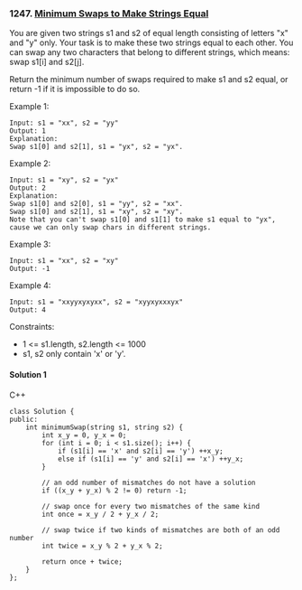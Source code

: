 ### 1247\. [Minimum Swaps to Make Strings Equal](https://leetcode.com/problems/minimum-swaps-to-make-strings-equal/)

You are given two strings s1 and s2 of equal length consisting of letters "x" and "y" only. Your task is to make these two strings equal to each other. You can swap any two characters that belong to different strings, which means: swap s1[i] and s2[j].

Return the minimum number of swaps required to make s1 and s2 equal, or return -1 if it is impossible to do so.

Example 1:
```
Input: s1 = "xx", s2 = "yy"
Output: 1
Explanation: 
Swap s1[0] and s2[1], s1 = "yx", s2 = "yx".
```

Example 2: 
```
Input: s1 = "xy", s2 = "yx"
Output: 2
Explanation: 
Swap s1[0] and s2[0], s1 = "yy", s2 = "xx".
Swap s1[0] and s2[1], s1 = "xy", s2 = "xy".
Note that you can't swap s1[0] and s1[1] to make s1 equal to "yx", cause we can only swap chars in different strings.
```

Example 3:
```
Input: s1 = "xx", s2 = "xy"
Output: -1
```

Example 4:
```
Input: s1 = "xxyyxyxyxx", s2 = "xyyxyxxxyx"
Output: 4
```

Constraints:

* 1 <= s1.length, s2.length <= 1000
* s1, s2 only contain 'x' or 'y'.


#### Solution 1

C++

```
class Solution {
public:
    int minimumSwap(string s1, string s2) {
        int x_y = 0, y_x = 0;
        for (int i = 0; i < s1.size(); i++) {
            if (s1[i] == 'x' and s2[i] == 'y') ++x_y;
            else if (s1[i] == 'y' and s2[i] == 'x') ++y_x;
        }

        // an odd number of mismatches do not have a solution
        if ((x_y + y_x) % 2 != 0) return -1;

        // swap once for every two mismatches of the same kind
        int once = x_y / 2 + y_x / 2;

        // swap twice if two kinds of mismatches are both of an odd number
        int twice = x_y % 2 + y_x % 2;
        
        return once + twice;
    }
};
```
